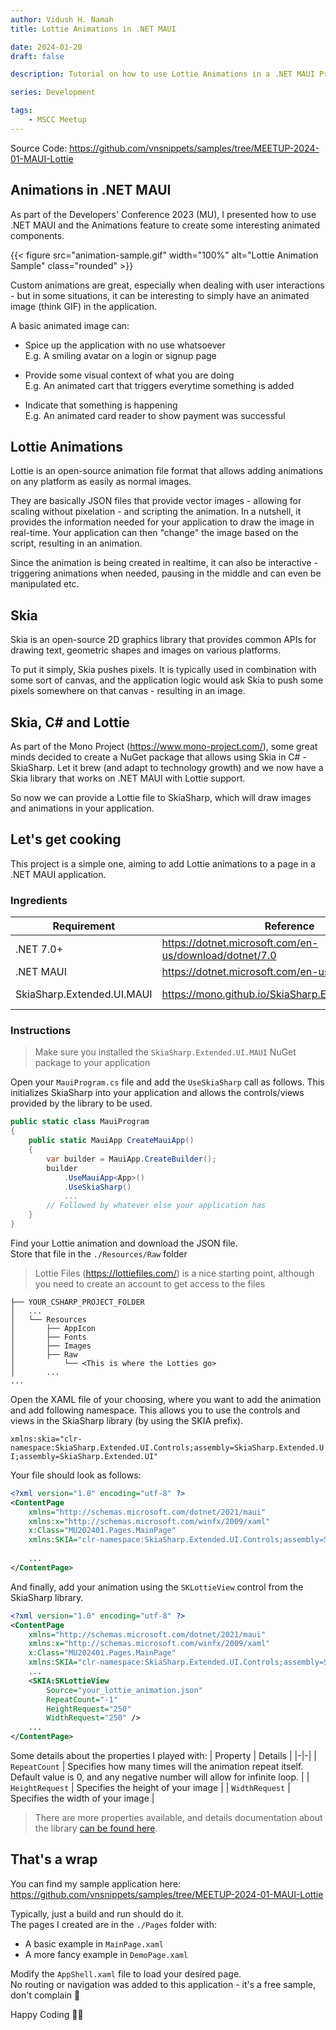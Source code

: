 ```yaml
---
author: Vidush H. Namah
title: Lottie Animations in .NET MAUI

date: 2024-01-20
draft: false

description: Tutorial on how to use Lottie Animations in a .NET MAUI Project (Topic of MSCC Meetup 2024/01)

series: Development

tags:
    - MSCC Meetup
---
```

Source Code: https://github.com/vnsnippets/samples/tree/MEETUP-2024-01-MAUI-Lottie

## Animations in .NET MAUI
As part of the Developers' Conference 2023 (MU), I presented how to use .NET MAUI and the Animations feature to create some interesting animated components.

{{< figure src="animation-sample.gif" width="100%" alt="Lottie Animation Sample" class="rounded" >}}

Custom animations are great, especially when dealing with user interactions - but in some situations, it can be interesting to simply have an animated image (think GIF) in the application.

A basic animated image can:
- Spice up the application with no use whatsoever   
  E.g. A smiling avatar on a login or signup page

- Provide some visual context of what you are doing   
  E.g. An animated cart that triggers everytime something is added

- Indicate that something is happening   
  E.g. An animated card reader to show payment was successful

## Lottie Animations
Lottie is an open-source animation file format that allows adding animations on any platform as easily as normal images.   

They are basically JSON files that provide vector images - allowing for scaling without pixelation - and scripting the animation. In a nutshell, it provides the information needed for your application to draw the image in real-time. Your application can then "change" the image based on the script, resulting in an animation.

Since the animation is being created in realtime, it can also be interactive - triggering animations when needed, pausing in the middle and can even be manipulated etc.

## Skia 
Skia is an open-source 2D graphics library that provides common APIs for drawing text, geometric shapes and images on various platforms.

To put it simply, Skia pushes pixels. It is typically used in combination with some sort of canvas, and the application logic would ask Skia to push some pixels somewhere on that canvas - resulting in an image.

## Skia, C# and Lottie
As part of the Mono Project (https://www.mono-project.com/), some great minds decided to create a NuGet package that allows using Skia in C# - SkiaSharp. Let it brew (and adapt to technology growth) and we now have a Skia library that works on .NET MAUI with Lottie support.

So now we can provide a Lottie file to SkiaSharp, which will draw images and animations in your application.

## Let's get cooking
This project is a simple one, aiming to add Lottie animations to a page in a .NET MAUI application.

### Ingredients
| Requirement | Reference | Version |
|-|-|-|
|.NET 7.0+ | https://dotnet.microsoft.com/en-us/download/dotnet/7.0 | 7.0.100 |
|.NET MAUI | https://dotnet.microsoft.com/en-us/apps/maui | - |
| SkiaSharp.Extended.UI.MAUI | https://mono.github.io/SkiaSharp.Extended/index.html | 2.0.0-preview.86 |

### Instructions
> Make sure you installed the `SkiaSharp.Extended.UI.MAUI` NuGet package to your application

Open your `MauiProgram.cs` file and add the `UseSkiaSharp` call as follows. This initializes SkiaSharp into your application and allows the controls/views provided by the library to be used.

```cs
public static class MauiProgram
{
	public static MauiApp CreateMauiApp()
	{
		var builder = MauiApp.CreateBuilder();
		builder
			.UseMauiApp<App>()
			.UseSkiaSharp()
            ...
        // Followed by whatever else your application has
    }
}
```

Find your Lottie animation and download the JSON file.   
Store that file in the `./Resources/Raw` folder
> Lottie Files (https://lottiefiles.com/) is a nice starting point, although you need to create an account to get access to the files
```
├── YOUR_CSHARP_PROJECT_FOLDER
│   ...
│   └── Resources
│       ├── AppIcon
│       ├── Fonts
│       ├── Images
│       ├── Raw
│           └── <This is where the Lotties go>
│       ...
...
```

Open the XAML file of your choosing, where you want to add the animation and add following namespace. This allows you to use the controls and views in the SkiaSharp library (by using the SKIA prefix).

`xmlns:skia="clr-namespace:SkiaSharp.Extended.UI.Controls;assembly=SkiaSharp.Extended.UI;assembly=SkiaSharp.Extended.UI"`

Your file should look as follows:
```xml
<?xml version="1.0" encoding="utf-8" ?>
<ContentPage 
    xmlns="http://schemas.microsoft.com/dotnet/2021/maui"
    xmlns:x="http://schemas.microsoft.com/winfx/2009/xaml"
    x:Class="MU202401.Pages.MainPage"
    xmlns:SKIA="clr-namespace:SkiaSharp.Extended.UI.Controls;assembly=SkiaSharp.Extended.UI;assembly=SkiaSharp.Extended.UI">
    
    ...
</ContentPage>
```

And finally, add your animation using the `SKLottieView` control from the SkiaSharp library.
```xml
<?xml version="1.0" encoding="utf-8" ?>
<ContentPage 
    xmlns="http://schemas.microsoft.com/dotnet/2021/maui"
    xmlns:x="http://schemas.microsoft.com/winfx/2009/xaml"
    x:Class="MU202401.Pages.MainPage"
    xmlns:SKIA="clr-namespace:SkiaSharp.Extended.UI.Controls;assembly=SkiaSharp.Extended.UI;assembly=SkiaSharp.Extended.UI">
    ...
    <SKIA:SKLottieView
        Source="your_lottie_animation.json"
        RepeatCount="-1"
        HeightRequest="250"
        WidthRequest="250" />
    ...
</ContentPage>
```

Some details about the properties I played with:
| Property | Details |
|-|-|
| `RepeatCount` | Specifies how many times will the animation repeat itself. Default value is 0, and any negative number will allow for infinite loop. |
| `HeightRequest` | Specifies the height of your image |
| `WidthRequest` | Specifies the width of your image |

> There are more properties available, and details documentation about the library [can be found here](https://mono.github.io/SkiaSharp.Extended/index.html).

## That's a wrap
You can find my sample application here: https://github.com/vnsnippets/samples/tree/MEETUP-2024-01-MAUI-Lottie

Typically, just a build and run should do it.    
The pages I created are in the `./Pages` folder with:
- A basic example in `MainPage.xaml`
- A more fancy example in `DemoPage.xaml`

Modify the `AppShell.xaml` file to load your desired page.    
No routing or navigation was added to this application - it's a free sample, don't complain 🤬

Happy Coding 👨‍💻